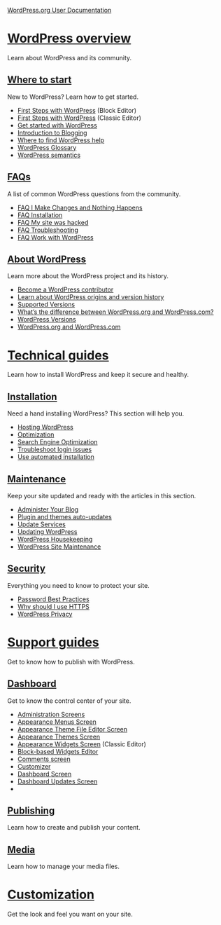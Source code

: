 [WordPress.org User Documentation](https://wordpress.org/documentation/)

# [WordPress overview](https://wordpress.org/documentation/overview/)

Learn about WordPress and its community.

## [Where to start](https://wordpress.org/documentation/category/where-to-start/)

New to WordPress? Learn how to get started.

- [First Steps with WordPress](https://wordpress.org/documentation/article/first-steps-with-wordpress-block-editor/) (Block Editor)
- [First Steps with WordPress](https://wordpress.org/documentation/article/first-steps-with-wordpress-classic/) (Classic Editor)
- [Get started with WordPress](https://wordpress.org/documentation/article/get-started-with-wordpress/)
- [Introduction to Blogging](https://wordpress.org/documentation/article/introduction-to-blogging/)
- [Where to find WordPress help](https://wordpress.org/documentation/article/where-to-find-wordpress-help/)
- [WordPress Glossary](https://wordpress.org/documentation/article/wordpress-glossary/)
- [WordPress semantics](https://wordpress.org/documentation/article/wordpress-semantics/)

## [FAQs](https://wordpress.org/documentation/category/faqs/)

A list of common WordPress questions from the community.

- [FAQ I Make Changes and Nothing Happens](https://wordpress.org/documentation/article/faq-i-make-changes-and-nothing-happens/)
- [FAQ Installation](https://wordpress.org/documentation/article/faq-installation/)
- [FAQ My site was hacked](https://wordpress.org/documentation/article/faq-my-site-was-hacked/)
- [FAQ Troubleshooting](https://wordpress.org/documentation/article/faq-troubleshooting/)
- [FAQ Work with WordPress](https://wordpress.org/documentation/article/faq-work-with-wordpress/)

## [About WordPress](https://wordpress.org/documentation/category/about-wp/)

Learn more about the WordPress project and its history.

- [Become a WordPress contributor](https://wordpress.org/documentation/article/become-a-wordpress-contributor/)
- [Learn about WordPress origins and version history](https://wordpress.org/documentation/article/learn-about-wordpress-and-version-history/)
- [Supported Versions](https://wordpress.org/documentation/article/supported-versions/)
- [What’s the difference between WordPress.org and WordPress.com?](https://wordpress.org/documentation/article/difference-between-wordpress-org-and-wordpress-com/)
- [WordPress Versions](https://wordpress.org/documentation/article/wordpress-versions/)
- [WordPress.org and WordPress.com](https://wordpress.org/documentation/article/wordpress-org-and-wordpress-com/)

# [Technical guides](https://wordpress.org/documentation/technical-guides/)

Learn how to install WordPress and keep it secure and healthy.

## [Installation](https://wordpress.org/documentation/category/installation/)

Need a hand installing WordPress? This section will help you.

- [Hosting WordPress](https://wordpress.org/documentation/article/hosting-wordpress/)
- [Optimization](https://wordpress.org/documentation/article/optimization/)
- [Search Engine Optimization](https://wordpress.org/documentation/article/search-engine-optimization/)
- [Troubleshoot login issues](https://wordpress.org/documentation/article/troubleshoot-login-issues/)
- [Use automated installation](https://wordpress.org/documentation/article/use-automated-installation/)

## [Maintenance](https://wordpress.org/documentation/category/maintenance/)

Keep your site updated and ready with the articles in this section.

- [Administer Your Blog](https://wordpress.org/documentation/article/administer-your-blog/)
- [Plugin and themes auto-updates](https://wordpress.org/documentation/article/plugins-themes-auto-updates/)
- [Update Services](https://wordpress.org/documentation/article/update-services/)
- [Updating WordPress](https://wordpress.org/documentation/article/updating-wordpress/)
- [WordPress Housekeeping](https://wordpress.org/documentation/article/wordpress-housekeeping/)
- [WordPress Site Maintenance](https://wordpress.org/documentation/article/wordpress-site-maintenance/)

## [Security](https://wordpress.org/documentation/category/security/)

Everything you need to know to protect your site.

- [Password Best Practices](https://wordpress.org/documentation/article/password-best-practices/)
- [Why should I use HTTPS](https://wordpress.org/documentation/article/why-should-i-use-https/)
- [WordPress Privacy](https://wordpress.org/documentation/article/wordpress-privacy/)

# [Support guides](https://wordpress.org/documentation/support-guides/)

Get to know how to publish with WordPress.

## [Dashboard](https://wordpress.org/documentation/category/dashboard/)

Get to know the control center of your site.

- [Administration Screens](https://wordpress.org/documentation/article/administration-screens/)
- [Appearance Menus Screen](https://wordpress.org/documentation/article/appearance-menus-screen/)
- [Appearance Theme File Editor Screen](https://wordpress.org/documentation/article/appearance-theme-file-editor-screen/)
- [Appearance Themes Screen](https://wordpress.org/documentation/article/appearance-themes-screen/)
- [Appearance Widgets Screen](https://wordpress.org/documentation/article/appearance-widgets-screen-classic-editor/) (Classic Editor)
- [Block-based Widgets Editor](https://wordpress.org/documentation/article/block-based-widgets-editor/)
- [Comments screen](https://wordpress.org/documentation/article/comments-screen/)
- [Customizer](https://wordpress.org/documentation/article/customizer/)
- [Dashboard Screen](https://wordpress.org/documentation/article/dashboard-screen/)
- [Dashboard Updates Screen](https://wordpress.org/documentation/article/dashboard-updates-screen/)
- 

## [Publishing](https://wordpress.org/documentation/category/publishing/)

Learn how to create and publish your content.

## [Media](https://wordpress.org/documentation/category/media/)

Learn how to manage your media files.

# [Customization](https://wordpress.org/documentation/customization/)

Get the look and feel you want on your site.

